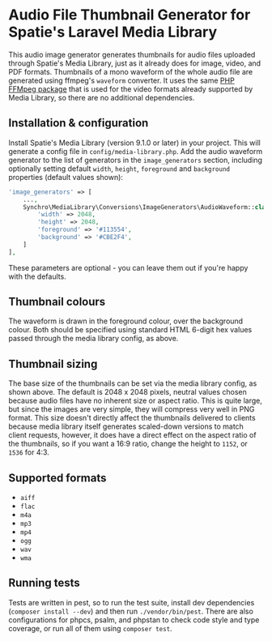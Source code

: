 # Audio File Thumbnail Generator for Spatie's Laravel Media Library

This audio image generator generates thumbnails for audio files uploaded through Spatie's Media Library, just as it already does for image, video, and PDF formats.
Thumbnails of a mono waveform of the whole audio file are generated using ffmpeg's `waveform` converter. It uses the same [PHP FFMpeg package](https://packagist.org/packages/php-ffmpeg/php-ffmpeg) that is used for the video formats already supported by Media Library, so there are no additional dependencies.

## Installation & configuration
Install Spatie's Media Library (version 9.1.0 or later) in your project. This will generate a config file in `config/media-library.php`. Add the audio waveform generator to the list of generators in the `image_generators` section, including optionally setting default `width`, `height`, `foreground` and `background` properties (default values shown):

```php
'image_generators' => [
    ...,
    Synchro\MediaLibrary\Conversions\ImageGenerators\AudioWaveform::class => [
        'width' => 2048,
        'height' => 2048,
        'foreground' => '#113554',
        'background' => '#CBE2F4',
    ]
],
```

These parameters are optional - you can leave them out if you're happy with the defaults.

## Thumbnail colours
The waveform is drawn in the foreground colour, over the background colour. Both should be specified using standard HTML 6-digit hex values passed through the media library config, as above.

## Thumbnail sizing
The base size of the thumbnails can be set via the media library config, as shown above. The default is 2048 x 2048 pixels, neutral values chosen because audio files have no inherent size or aspect ratio. This is quite large, but since the images are very simple, they will compress very well in PNG format.
This size doesn't directly affect the thumbnails delivered to clients because media library itself generates scaled-down versions to match client requests, however, it does have a direct effect on the aspect ratio of the thumbnails, so if you want a 16:9 ratio, change the height to `1152`, or `1536` for 4:3. 

## Supported formats

* `aiff`
* `flac`
* `m4a`
* `mp3`
* `mp4`
* `ogg`
* `wav`
* `wma`

## Running tests
Tests are written in pest, so to run the test suite, install dev dependencies (`composer install --dev`) and then run `./vendor/bin/pest`. There are also configurations for phpcs, psalm, and phpstan to check code style and type coverage, or run all of them using `composer test`.